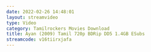 ```yaml
---
date: 2022-02-26 14:48:01
layout: streamvideo
type: Video
category: Tamilrockers Movies Download
title: Ayan (2009) Tamil 720p BDRip DD5 1.4GB ESubs
streamcode: v16tiirxjafa
---
```

